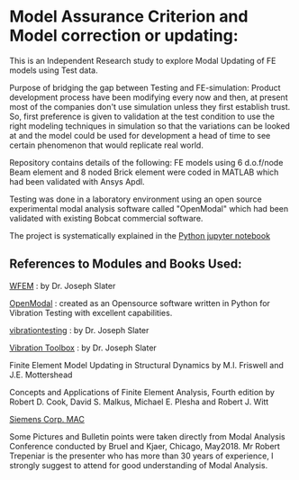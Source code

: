 # Model Assurance Criterion and Model correction or updating: 

This is an Independent Research study to explore Modal Updating of FE models using Test data. 

Purpose of bridging the gap between Testing and FE-simulation: Product development process have been modifying every now and then, at present most of the companies don't use simulation unless they first establish trust. So, first preference is given to validation at the test condition to use the right modeling techniques in simulation so that the variations can be looked at and the model could be used for development a head of time to see certain phenomenon that would replicate real world. 

Repository contains details of the following:
FE models using 6 d.o.f/node Beam element and 8 noded Brick element were coded in MATLAB which had been validated with Ansys Apdl. 

Testing was done in a laboratory environment using an open source experimental modal analysis software called "OpenModal" which had been validated with existing Bobcat commercial software.

The project is systematically explained in the [Python jupyter notebook](https://github.com/sainag2473/MAC_and_Modalupdating/blob/master/MAC_JupyterNotebook/MACandModelCorrection.ipynb)

## References to Modules and Books Used:

[WFEM](https://github.com/josephcslater/WFEM) : by Dr. Joseph Slater

[OpenModal](https://github.com/openmodal/OpenModal) : created as an Opensource software written in 
Python for Vibration Testing with excellent capabilities. 

[vibrationtesting](https://github.com/Vibration-Testing/vibrationtesting) : by Dr. Joseph Slater

[Vibration Toolbox]( https://github.com/vibrationtoolbox/vibration_toolbox.git) : by Dr. Joseph Slater
  
Finite Element Model Updating in Structural Dynamics by M.I. Friswell and J.E. Mottershead

Concepts and Applications of Finite Element Analysis, Fourth edition by Robert D. Cook, David S. Malkus, Michael E. Plesha and Robert J. Witt

[Siemens Corp. MAC](https://community.plm.automation.siemens.com/t5/Testing-Knowledge-Base/Modal-Assurance-Criterion-MAC/ta-p/368008)

Some Pictures and Bulletin points were taken directly from Modal Analysis Conference conducted by Bruel and Kjaer, Chicago, May2018.
Mr Robert Trepeniar is the presenter who has more than 30 years of experience, I strongly suggest to attend for good understanding of Modal Analysis.
